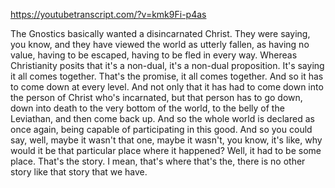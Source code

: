 https://youtubetranscript.com/?v=kmk9Fi-p4as

 The Gnostics basically wanted a disincarnated Christ. They were saying, you know, and they have viewed the world as utterly fallen, as having no value, having to be escaped, having to be fled in every way. Whereas Christianity posits that it's a non-dual, it's a non-dual proposition. It's saying it all comes together. That's the promise, it all comes together. And so it has to come down at every level. And not only that it has had to come down into the person of Christ who's incarnated, but that person has to go down, down into death to the very bottom of the world, to the belly of the Leviathan, and then come back up. And so the whole world is declared as once again, being capable of participating in this good. And so you could say, well, maybe it wasn't that one, maybe it wasn't, you know, it's like, why would it be that particular place where it happened? Well, it had to be some place. That's the story. I mean, that's where that's the, there is no other story like that story that we have.